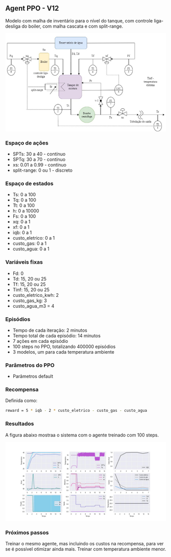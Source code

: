 ## Agent PPO - V12

Modelo com malha de inventário para o nível do tanque, com controle liga-desliga do boiler, com malha cascata e com split-range.

![chuveiro](https://github.com/mpaulazamin/tcc-models-rllib/blob/agent_ppo_v11/imagens/chuveiro_controle_t4a.jpg)

### Espaço de ações

- SPTs: 30 a 40 - contínuo
- SPTq: 30 a 70 - contínuo
- xs: 0.01 a 0.99 - contínuo
- split-range: 0 ou 1 - discreto

### Espaço de estados

- Ts: 0 a 100
- Tq: 0 a 100
- Tt: 0 a 100
- h: 0 a 10000
- Fs: 0 a 100
- xq: 0 a 1
- xf: 0 a 1
- iqb: 0 a 1
- custo_eletrico: 0 a 1
- custo_gas: 0 a 1
- custo_agua: 0 a 1 

### Variáveis fixas

- Fd: 0
- Td: 15, 20 ou 25
- Tf: 15, 20 ou 25
- Tinf: 15, 20 ou 25
- custo_eletrico_kwh: 2
- custo_gas_kg: 3
- custo_agua_m3 = 4

### Episódios

- Tempo de cada iteração: 2 minutos
- Tempo total de cada episódio: 14 minutos
- 7 ações em cada episódio
- 100 steps no PPO, totalizando 400000 episódios
- 3 modelos, um para cada temperatura ambiente

### Parâmetros do PPO

- Parâmetros default

### Recompensa

Definida como:

```bash
reward = 5 * iqb - 2 * custo_eletrico - custo_gas - custo_agua
```

### Resultados

A figura abaixo mostraa o sistema com o agente treinado com 100 steps.

![image](https://github.com/mpaulazamin/tcc-models-rllib/blob/agent_ppo_v11/imagens/avalia%C3%A7%C3%A3o_agent_ppo_v11_Tinf25.jpg)

### Próximos passos

Treinar o mesmo agente, mas incluindo os custos na recompensa, para ver se é possível otimizar ainda mais. Treinar com temperatura ambiente menor.